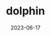 ---
title: "dolphin"
cc-type: mammal
date: 2023-06-17
hashtag: dolphin
related:
  - ocean
tags:
  - mammal
  - animal
type-of:
  - mammal
---